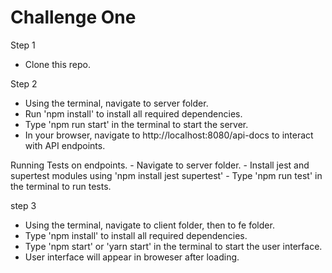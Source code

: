 # Challenge One

Step 1
  - Clone this repo.
  
Step 2
  - Using the terminal, navigate to server folder.
  - Run 'npm install' to install all required dependencies. 
  - Type 'npm run start' in the terminal to start the server.
  - In your browser, navigate to http://localhost:8080/api-docs to interact with API endpoints.

  Running Tests on endpoints.
    - Navigate to server folder.
    - Install jest and supertest modules using 'npm install jest supertest'
    - Type 'npm run test' in the terminal to run tests.

step 3
  - Using the terminal, navigate to client folder, then to fe folder.
  - Type 'npm install' to install all required dependencies.
  - Type 'npm start' or 'yarn start' in the terminal to start the user interface.
  - User interface will appear in broweser after loading.
